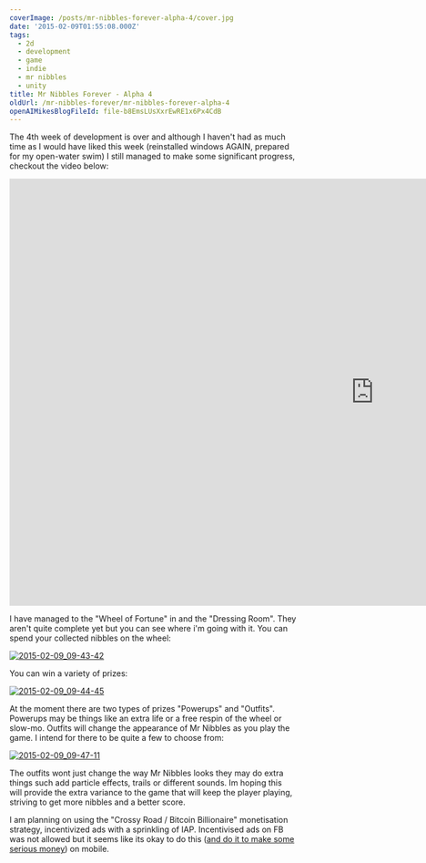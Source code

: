 ```yaml
---
coverImage: /posts/mr-nibbles-forever-alpha-4/cover.jpg
date: '2015-02-09T01:55:08.000Z'
tags:
  - 2d
  - development
  - game
  - indie
  - mr nibbles
  - unity
title: Mr Nibbles Forever - Alpha 4
oldUrl: /mr-nibbles-forever/mr-nibbles-forever-alpha-4
openAIMikesBlogFileId: file-b8EmsLUsXxrEwRE1x6Px4CdB
---
```


The 4th week of development is over and although I haven't had as much time as I would have liked this week (reinstalled windows AGAIN, prepared for my open-water swim) I still managed to make some significant progress, checkout the video below:

<!-- more -->
<iframe width="1280" height="750" src="https://www.youtube.com/embed/CK_iMVFTiu0" frameborder="0" allowfullscreen></iframe>

I have managed to the "Wheel of Fortune" in and the "Dressing Room". They aren't quite complete yet but you can see where i'm going with it. You can spend your collected nibbles on the wheel:

[![2015-02-09_09-43-42](https://www.mikecann.co.uk/wp-content/uploads/2015/02/2015-02-09_09-43-42-1024x664.png)](https://www.mikecann.co.uk/wp-content/uploads/2015/02/2015-02-09_09-43-42.png)

You can win a variety of prizes:

[![2015-02-09_09-44-45](https://www.mikecann.co.uk/wp-content/uploads/2015/02/2015-02-09_09-44-45.png)](https://www.mikecann.co.uk/wp-content/uploads/2015/02/2015-02-09_09-44-45.png)

At the moment there are two types of prizes "Powerups" and "Outfits". Powerups may be things like an extra life or a free respin of the wheel or slow-mo. Outfits will change the appearance of Mr Nibbles as you play the game. I intend for there to be quite a few to choose from:

[![2015-02-09_09-47-11](https://www.mikecann.co.uk/wp-content/uploads/2015/02/2015-02-09_09-47-11-1024x576.png)](https://www.mikecann.co.uk/wp-content/uploads/2015/02/2015-02-09_09-47-11.png)

The outfits wont just change the way Mr Nibbles looks they may do extra things such add particle effects, trails or different sounds. Im hoping this will provide the extra variance to the game that will keep the player playing, striving to get more nibbles and a better score.

I am planning on using the "Crossy Road / Bitcoin Billionaire" monetisation strategy, incentivized ads with a sprinkling of IAP. Incentivised ads on FB was not allowed but it seems like its okay to do this ([and do it to make some serious money](https://www.google.com.au/url?sa=t&rct=j&q=&esrc=s&source=web&cd=1&cad=rja&uact=8&ved=0CB0QFjAA&url=http%3A%2F%2Fwww.businessinsider.com%2Fcross-road-made-over-a-million-dollars-from-video-ads-2015-1&ei=XhLYVO28E5HN8gW9nIGoBQ&usg=AFQjCNGggJtWNB4jFUygOTqfE9UCsAAnBg&sig2=HMjCzS9FEPRMboL1rEfqcw&bvm=bv.85464276,d.dGc)) on mobile.
